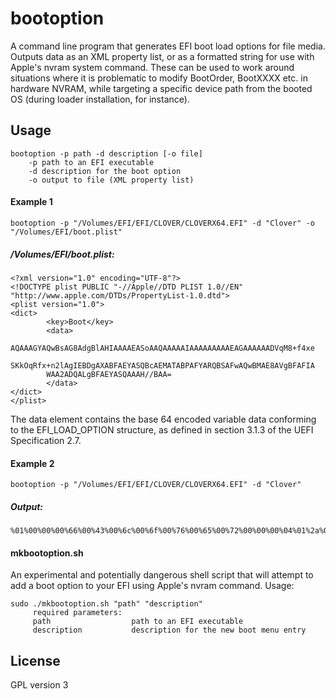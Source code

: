 #  bootoption

A command line program that generates EFI boot load options for file media. Outputs data as an XML property list, or as a formatted string for use with Apple's nvram system command. These can be used to work around situations where it is problematic to modify BootOrder, BootXXXX etc. in hardware NVRAM, while targeting a specific device path from the booted OS (during loader installation, for instance).

## Usage

```
bootoption -p path -d description [-o file]
    -p path to an EFI executable
    -d description for the boot option
    -o output to file (XML property list)
```

#### Example 1

```
bootoption -p "/Volumes/EFI/EFI/CLOVER/CLOVERX64.EFI" -d "Clover" -o "/Volumes/EFI/boot.plist"
```
##### /Volumes/EFI/boot.plist:

```
<?xml version="1.0" encoding="UTF-8"?>
<!DOCTYPE plist PUBLIC "-//Apple//DTD PLIST 1.0//EN" "http://www.apple.com/DTDs/PropertyList-1.0.dtd">
<plist version="1.0">
<dict>
        <key>Boot</key>
        <data>
        AQAAAGYAQwBsAG8AdgBlAHIAAAAEASoAAQAAAAAIAAAAAAAAAEAGAAAAAADVqM8+f4xe
        SKkOqRfx+n2lAgIEBDgAXABFAEYASQBcAEMATABPAFYARQBSAFwAQwBMAE8AVgBFAFIA
        WAA2ADQALgBFAEYASQAAAH//BAA=
        </data>
</dict>
</plist>
```

The data element contains the base 64 encoded variable data conforming to the EFI_LOAD_OPTION structure, as defined in section 3.1.3 of the UEFI Specification 2.7.

#### Example 2

```
bootoption -p "/Volumes/EFI/EFI/CLOVER/CLOVERX64.EFI" -d "Clover"
```

##### Output:

```
%01%00%00%00%66%00%43%00%6c%00%6f%00%76%00%65%00%72%00%00%00%04%01%2a%00%01%00%00%00%00%08%00%00%00%00%00%00%00%40%06%00%00%00%00%00%d5%a8%cf%3e%7f%8c%5e%48%a9%0e%a9%17%f1%fa%7d%a5%02%02%04%04%38%00%5c%00%45%00%46%00%49%00%5c%00%43%00%4c%00%4f%00%56%00%45%00%52%00%5c%00%43%00%4c%00%4f%00%56%00%45%00%52%00%58%00%36%00%34%00%2e%00%45%00%46%00%49%00%00%00%7f%ff%04%00
```

#### mkbootoption.sh

An experimental and potentially dangerous shell script that will attempt to add a boot option to your EFI using Apple's nvram command. Usage:

```
sudo ./mkbootoption.sh "path" "description"
     required parameters:
     path                  path to an EFI executable
     description           description for the new boot menu entry
```

## License

GPL version 3
